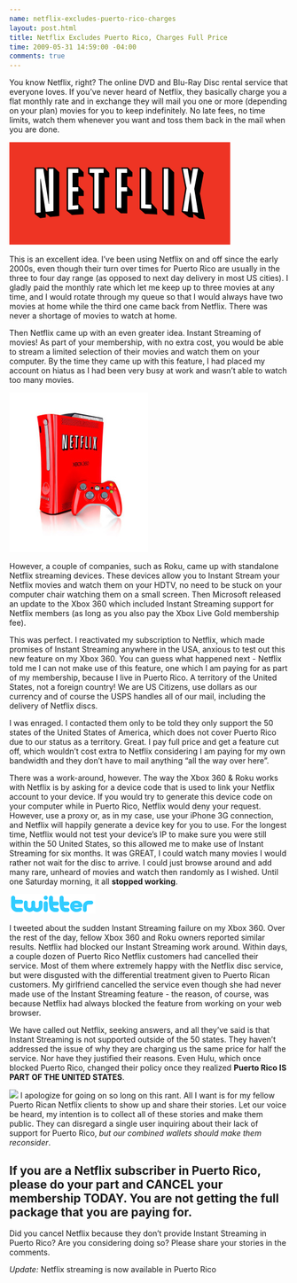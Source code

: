 ```yaml
---
name: netflix-excludes-puerto-rico-charges
layout: post.html
title: Netflix Excludes Puerto Rico, Charges Full Price
time: 2009-05-31 14:59:00 -04:00
comments: true
---
```


You know Netflix, right? The online DVD and Blu-Ray Disc rental service that everyone loves. If you&#8217;ve never heard of Netflix, they basically charge you a flat monthly rate and in exchange they will mail you one or more (depending on your plan) movies for you to keep indefinitely. No late fees, no time limits, watch them whenever you want and toss them back in the mail when you are done.

![](399px-Netflix_Logo.svg.png)

This is an excellent idea. I&#8217;ve been using Netflix on and off since the early 2000s, even though their turn over times for Puerto Rico are usually in the three to four day range (as opposed to next day delivery in most US cities). I gladly paid the monthly rate which let me keep up to three movies at any time, and I would rotate through my queue so that I would always have two movies at home while the third one came back from Netflix. There was never a shortage of movies to watch at home.

Then Netflix came up with an even greater idea. Instant Streaming of movies! As part of your membership, with no extra cost, you would be able to stream a limited selection of their movies and watch them on your computer. By the time they came up with this feature, I had placed my account on hiatus as I had been very busy at work and wasn&#8217;t able to watch too many movies.

![](netflix-branded-xbox-360.jpg)

However, a couple of companies, such as Roku, came up with standalone Netflix streaming devices. These devices allow you to Instant Stream your Netflix movies and watch them on your HDTV, no need to be stuck on your computer chair watching them on a small screen. Then Microsoft released an update to the Xbox 360 which included Instant Streaming support for Netflix members (as long as you also pay the Xbox Live Gold membership fee).

This was perfect. I reactivated my subscription to Netflix, which made promises of Instant Streaming anywhere in the USA, anxious to test out this new feature on my Xbox 360. You can guess what happened next - Netflix told me I can not make use of this feature, one which I am paying for as part of my membership, because I live in Puerto Rico. A territory of the United States, not a foreign country! We are US Citizens, use dollars as our currency and of course the USPS handles all of our mail, including the delivery of Netflix discs.

I was enraged. I contacted them only to be told they only support the 50 states of the United States of America, which does not cover Puerto Rico due to our status as a territory. Great. I pay full price and get a feature cut off, which wouldn&#8217;t cost extra to Netflix considering I am paying for my own bandwidth and they don&#8217;t have to mail anything &#8220;all the way over here&#8221;.

There was a work-around, however. The way the Xbox 360 &amp; Roku works with Netflix is by asking for a device code that is used to link your Netflix account to your device. If you would try to generate this device code on your computer while in Puerto Rico, Netflix would deny your request. However, use a proxy or, as in my case, use your iPhone 3G connection, and Netflix will happily generate a device key for you to use. For the longest time, Netflix would not test your device&#8217;s IP to make sure you were still within the 50 United States, so this allowed me to make use of Instant Streaming for six months. It was GREAT, I could watch many movies I would rather not wait for the disc to arrive. I could just browse around and add many rare, unheard of movies and watch then randomly as I wished. Until one Saturday morning, it all <strong>stopped working</strong>.

![](twitter_logo_header.png)

I tweeted about the sudden Instant Streaming failure on my Xbox 360. Over the rest of the day, fellow Xbox 360 and Roku owners reported similar results. Netflix had blocked our Instant Streaming work around. Within days, a couple dozen of Puerto Rico Netflix customers had cancelled their service. Most of them where extremely happy with the Netflix disc service, but were disgusted with the differential treatment given to Puerto Rican customers. My girlfriend cancelled the service even though she had never made use of the Instant Streaming feature - the reason, of course, was because Netflix had always blocked the feature from working on your web browser.

We have called out Netflix, seeking answers, and all they&#8217;ve said is that Instant Streaming is not supported outside of the 50 states. They haven&#8217;t addressed the issue of why they are charging us the same price for half the service. Nor have they justified their reasons. Even Hulu, which once blocked Puerto Rico, changed their policy once they realized <strong>Puerto Rico IS PART OF THE UNITED STATES</strong>.

![](Picture%202.png)
I apologize for going on so long on this rant. All I want is for my fellow Puerto Rican Netflix clients to show up and share their stories. Let our voice be heard, my intention is to collect all of these stories and make them public. They can disregard a single user inquiring about their lack of support for Puerto Rico, _but our combined wallets should make them reconsider_.

## If you are a Netflix subscriber in Puerto Rico, please do your part and CANCEL your membership TODAY. You are not getting the full package that you are paying for.

Did you cancel Netflix because they don&#8217;t provide Instant Streaming in Puerto Rico? Are you considering doing so? Please share your stories in the comments.

*Update:* Netflix streaming is now available in Puerto Rico
